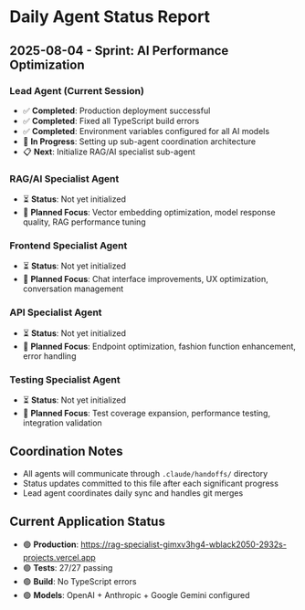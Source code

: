 # Daily Agent Status Report

## 2025-08-04 - Sprint: AI Performance Optimization

### Lead Agent (Current Session)
- ✅ **Completed**: Production deployment successful
- ✅ **Completed**: Fixed all TypeScript build errors  
- ✅ **Completed**: Environment variables configured for all AI models
- 🔄 **In Progress**: Setting up sub-agent coordination architecture
- 📋 **Next**: Initialize RAG/AI specialist sub-agent

### RAG/AI Specialist Agent
- ⏳ **Status**: Not yet initialized
- 🎯 **Planned Focus**: Vector embedding optimization, model response quality, RAG performance tuning

### Frontend Specialist Agent  
- ⏳ **Status**: Not yet initialized
- 🎯 **Planned Focus**: Chat interface improvements, UX optimization, conversation management

### API Specialist Agent
- ⏳ **Status**: Not yet initialized  
- 🎯 **Planned Focus**: Endpoint optimization, fashion function enhancement, error handling

### Testing Specialist Agent
- ⏳ **Status**: Not yet initialized
- 🎯 **Planned Focus**: Test coverage expansion, performance testing, integration validation

## Coordination Notes
- All agents will communicate through `.claude/handoffs/` directory
- Status updates committed to this file after each significant progress
- Lead agent coordinates daily sync and handles git merges

## Current Application Status
- 🟢 **Production**: https://rag-specialist-gimxv3hg4-wblack2050-2932s-projects.vercel.app
- 🟢 **Tests**: 27/27 passing
- 🟢 **Build**: No TypeScript errors
- 🟢 **Models**: OpenAI + Anthropic + Google Gemini configured